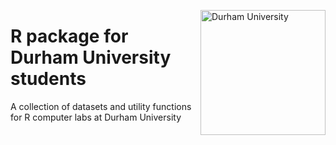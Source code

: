 <a href="https://www.dur.ac.uk/"><img align="right" src="https://www.louisaslett.com/i/Durham_University.svg" alt="Durham University" width="200"></a>

# R package for Durham University students

A collection of datasets and utility functions for R computer labs at Durham University
